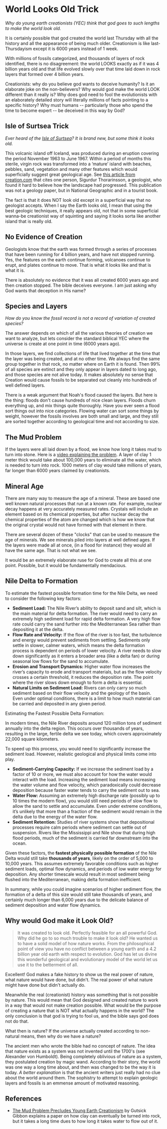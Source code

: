# World Looks Old Trick

_Why do young earth creationists (YEC) think that god goes to such lengths to make the world look old._

It is certainly possible that god created the world last Thursday with all the history and all the appearance of being much older.  Creationism is like last-Thursdayism except it is 6000 years instead of 1 week.

With millions of fossils categorized, and thousands of layers of rock identified, there is no disagreement:  the world LOOKS exactly as if it was 4 billion years old and that life evolved slowly over that time laid down in rock layers that formed over 4 billion years.

Creationists: why do you believe god wants to deceive humanity?  Is it an elaborate joke on the non-believers?  Why would god make the world LOOK different than it really is?  Why does god need to fool the evolutionists with an elaborately detailed story will literally millions of facts pointing to a specific history?   Why must humans -- particularly those who spend the time to become expert -- be deceived in this way by God?

## Isle of Surtsea Trick

_Ever heard of the [Isle of Surtsea](https://en.wikipedia.org/wiki/Surtsey)? It is brand new, but some think it looks old._

This volcanic island off Iceland, was produced during an eruption covering the period November 1963 to June 1967.  Within a period of months this sterile, virgin rock was transformed into a ‘mature’ island with beaches, pebbles, sand, vegetation and many other features which would superficially suggest great geological age.  See [this article from creation.com](https://creation.com/surtsey-the-young-island-that-looks-old) that cites one person, Sigurdur Thorarinsson, a geologist, who found it hard to believe how the landscape had progressed.  This publication was not a geology paper, but in National Geographic and in a tourist book.

The fact is that it does NOT look old except in a superficial way that no geologist accepts.  When I say the Earth looks old, I mean that using the best geologic techniques, it really appears old, not that in some superficial wanna-be creationist way of squinting and saying it looks sorta like another island that is really old.

## No Evidence of Creation

Geologists know that the earth was formed through a series of processes that have been running for 4 billion years, and have not stopped running. Yes, the features on the earth continue forming, volcanoes continue to erupt, and plates continue to move. That is what it looks like and that is what it is.

There is absolutely no evidence that it was all created 6000 years ago and then creation stopped. The bible deceives everyone. I am just asking why God wants that deception in His name?

## Species and Layers

_How do you know the fossil record is not a record of variation of created species?_

The answer depends on which of all the various theories of creation we want to analyze, but lets consider the standard biblical YEC where the universe is create at one point in time (6000 years ago).  

In those layers, we find collections of life that lived together at the time that the layer was being created, and at no other time.  We always find the same group together in that rock, no matter where on Earth it is found. Then 99% of all species are extinct and they only appear in layers dated to long ago, and those species are not alive today. It makes absolutely no sense that Creation would cause fossils to be separated out cleanly into hundreds of well defined layers.

There is a weak argument that Noah's flood caused the layers.  But here is the thing:  floods don't cause hundreds of nice clean layers.  Floods churn everything up, and mix things quite thoroughly.  Have you ever seen a flood sort things out into nice categories.  Flowing water can sort some things by weight, however the fossils involves are both small and large, and they still are sorted together according to geological time and not according to size. 

## The Mud Problem

If the layers were all laid down by a flood, we know how long it takes mud to turn into stone.  Here is a [video explaining the problem](https://www.youtube.com/watch?v=uQcQSqH13xU).  A layer of clay 1 meter thick would take about 100,000 years to eliminate all the water, which is needed to turn into rock.  1000 meters of clay would take millions of years, far longer than 6000 years claimed by creationists.

## Mineral Age

There are many way to measure the age of a mineral. These are based one well known natural processes that run at a known rate. For example, nuclear decay happens at very accurately measured rates. Crystals will include an element based on its chemical properties, but after nuclear decay the chemical properties of the atom are changed which is how we know that the original crystal would not have formed with that element in there.

There are several dozen of these "clocks" that can be used to measure the age of minerals. We see minerals piled into layers at well defined ages. If the layers were made all at once, (in a flood for instance) they would all have the same age. That is not what we see.

It would be an extremely elaborate ruse for God to create all this at one point. Possible, but it would be fundamentally mendacious.

## Nile Delta to Formation

To estimate the fastest possible formation time for the Nile Delta, we need to consider the following key factors:

* __Sediment Load:__ The Nile River’s ability to deposit sand and silt, which is the main material for delta formation. The river would need to carry an extremely high sediment load for rapid delta formation. A very high flow rate could carry the sand further into the Mediterranean Sea rather than depositing it at the delta.
* __Flow Rate and Velocity:__ If the flow of the river is too fast, the turbulence and energy would prevent sediments from settling. Sediments only settle in slower, calmer waters, which means the delta formation process is dependent on periods of lower velocity. A river needs to slow down significantly as it enters a broader area (like a delta fan) or during seasonal low flows for the sand to accumulate.
* __Erosion and Transport Dynamics:__ Higher water flow increases the river’s capacity to erode and transport materials, but as the flow velocity crosses a certain threshold, it reduces the deposition rate. The point where the river slows down enough to form a delta is essential.
* __Natural Limits on Sediment Load:__ Rivers can only carry so much sediment based on their flow velocity and the geology of the basin. Even under optimal conditions, there is a limit to how much material can be carried and deposited in any given period.

Estimating the Fastest Possible Delta Formation:

In modern times, the Nile River deposits around 120 million tons of sediment annually into the delta region. This occurs over thousands of years, resulting in the large, fertile delta we see today, which covers approximately 22,000 square kilometers.

To speed up this process, you would need to significantly increase the sediment load. However, realistic geological and physical limits come into play.
* __Sediment-Carrying Capacity:__ If we increase the sediment load by a factor of 10 or more, we must also account for how the water would interact with the load. Increasing the sediment load means increasing the water volume and flow velocity, which paradoxically could decrease deposition because faster water tends to carry the sediment out to sea.
* __Water Flow:__ Assuming an extremely high discharge rate (possibly up to 10 times the modern flow), you would still need periods of slow flow to allow the sand to settle and accumulate. Even under extreme conditions, it’s unlikely that more than a fraction of the sediment would remain in the delta due to the energy of the water flow.
* __Sediment Retention:__ Studies of river systems show that depositional processes require calm periods where sediment can settle out of suspension. Rivers like the Mississippi and Nile show that during high flood periods, much of the sediment is carried far downstream into the ocean.

Given these factors, the __fastest physically possible formation__ of the Nile Delta would still take __thousands of years__, likely on the order of 5,000 to 10,000 years. This assumes extremely favorable conditions such as higher sediment loads, optimal flow dynamics, and periods of low water energy for deposition. Any shorter timescale would result in most sediment being flushed into the Mediterranean, making delta formation inefficient.

In summary, while you could imagine scenarios of higher sediment flow, the formation of a delta of this size would still take thousands of years, and certainly much longer than 6,000 years due to the delicate balance of sediment deposition and water flow dynamics.

## Why would God make it Look Old?

> It was created to look old. Perfectly feasible for an all powerful God. Why did he go to so much trouble to make it look old? He wanted us to have a solid model of how nature works. From the philosophical point of view you have no conflict between a young earth and a 4.2 billion year old earth with respect to evolution. God has let us divine this wonderful geological and evolutionary model of the world let us use it to the betterment of all.

Excellent! God makes a fake history to show us the real power of nature, what nature would have done, but didn't. The real power of what nature might have done but didn't actually do.

Meanwhile the real (creationist) history was something that is not possible by nature.  This would mean that God designed and created nature to work in a way that would not make creation possible.  What would be the purpose of creating a nature that is NOT what actually happens in the world?  The only conclusion is that god is trying to fool us, and the bible says god does not do that.

What then is nature?   If the universe actually created according to non-natural means, then why do we have a nature?

The ancient men who wrote the bible had no concept of nature.  The idea that nature exists as a system was not invented until the 1700's (see Alexander von Humboldt).  Being completely oblivious of nature as a system, they postulated creation by magic wand. According to their story, the world was one way a long time about, and then was changed to be the way it is today.  _A better explanation_ is that the ancient writers just really had no clue about the world around them.  The sophistry to attempt to explain geologic layers and fossils is an emmense amount of motivated reasoning.

## References

* [The Mud Problem Precludes Young Earth Creationism](https://www.youtube.com/watch?v=uQcQSqH13xU) by Gutsick Gibbon explains a paper on how clay can eventually be turned into rock, but it takes a long time dues to how long it takes water to flow out of it.
